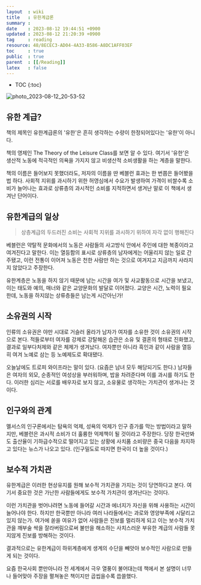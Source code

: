 ```yaml
---
layout  : wiki
title   : 유한계급론 
summary : 
date    : 2023-08-12 19:44:51 +0900
updated : 2023-08-12 21:20:39 +0900
tag     : reading
resource: 48/8ECEC3-AD04-4A33-B586-A8DC1AFF03EF
toc     : true
public  : true
parent  : [[/Reading]] 
latex   : false
---
```

* TOC
{:toc}

![photo_2023-08-12_20-53-52](https://github.com/Voyager003/toy-shoppingmall/assets/85725033/b8b3ba1d-8f9e-4208-8c13-5d330a307cbf)

## 유한 계급?

책의 제목인 유한계급론의 '유한'은 흔히 생각하는 수량이 한정되어있다는 '유한'이 아니다.

책의 영제인 The Theory of the Leisure Class를 보면 알 수 있다. 여기서 '유한'은 생산적 노동에 적극적인 의욕을 가지지 않고 비생산적 소비생활을 하는 계층을 말한다. 

책의 이름은 들어보지 못했더라도, 저자의 이름을 딴 베블런 효과는 한 번쯤은 들어봤을법 하다. 사회적 지위를 과시하기 위한 허영심에서 수요가 발생하여 가격이 비쌀수록 소비가 늘어나는 효과로 상류층의 과시적인 소비를 지적하면서 생겨난 말로 이 책에서 생겨난 단어이다.

## 유한계급의 일상

> 상층계급의 두드러진 소비는 사회적 지위를 과시하기 위하여 자각 없이 행해진다

베블런은 약탈적 문화에서의 노동은 사람들의 사고방식 안에서 주인에 대한 복종이라고 여겨진다고 말한다. 이는 열등함의 표시로 상류층의 남자에게는 어울리지 않는 일로 간주됐고, 이런 전통이 이어져 노동은 천한 사람만 하는 것으로 여겨지고 
지금까지 사라지지 않았다고 주장한다. 

유한계층은 노동을 하지 않기 때문에 남는 시간을 여가 및 사교활동으로 시간을 보냈고, 이는 태도와 예의, 매너와 같은 교양문화의 발달로 이어졌다. 교양은 시간, 노력이 필요한데, 노동을 하지않는 상류층들은 남는게 시간아닌가!

## 소유권의 시작

인류의 소유권은 야만 시대로 거슬러 올라가 남자가 여자를 소유한 것이 소유권의 시작으로 본다. 적들로부터 여자를 강제로 강탈해온 습관은 소유 및 결혼의 형태로 진화했고, 결과로 일부다처제와 같은 체제가 생겨났다. 여자뿐만 아니라 흑인과 같이 사람을 열등히 여겨 노예로 삼는 등 노예제도로 확대됐다. 

오늘날에도 트로피 와이프라는 말이 있다. (요즘은 남녀 모두 해당되기도 한다.)
남자들은 여자의 외모, 순종적인 여성상을 부러워하며, 밥을 차려준다며 이를 과시를 하기도 한다. 이러한 심리는 서로를 배우자로 보지 않고, 소유물로 생각하는 가치관이 생겨나는 것이다.

## 인구와의 관계

멜서스의 인구론에서는 탐욕의 억제, 성욕의 억제가 인구 증가를 막는 방법이라고 말하지만, 베블런은 과시적 소비가 더 훌륭한 억제책이 될 것이라고 주장한다. 당장 한국만봐도 출산율이 기하급수적으로 떨어지고 있는 상황에 사치품 소비량은 중국 다음을 차지하고 있다는 뉴스가 나오고 있다. (인구밀도로 따지면 한국이 더 높을 것이다.) 



## 보수적 가치관

유한계급은 이러한 현상유지를 원해 보수적 가치관을 가지는 것이 당연하다고 본다. 여기서 중요한 것은 가난한 사람들에게도 보수적 가치관이 생겨난다는 것이다. 

이런 가치관을 벗어나려면 노동에 들어갈 시간과 에너지가 자신을 위해 사용하는 시간이 늘어나야 한다. 하지만 한국뿐만 아니라 여러 나라들에서는 과로와 영양부족에 시달리고 있지 않는가. 여가에 쏟을 여유가 없어 사람들은 진보를 멀리하게 되고 이는 보수적 가치관을 깨부술 싹을 잘라버림으로써 불만을 해소하는 사치스러운 부유한 계급의 사람들 못지않게 진보를 방해하는 것이다. 

결과적으로는 유한계급이 하위계층에게 생계의 수단을 빼앗아 보수적인 사람으로 만들게 되는 것이다.

요즘 한국사회 뿐만아니라 전 세계에서 극우 열풍이 불어대는데 책에서 본 설명이 너무나 들어맞아 주장을 펼쳐놓은 책이지만 곱씹을수록 씁쓸했다. 



